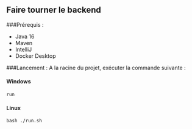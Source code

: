 ## Faire tourner le backend

###Prérequis :
- Java 16
- Maven
- IntelliJ
- Docker Desktop

###Lancement :
A la racine du projet, exécuter la commande suivante :
#### Windows
```
run
```
#### Linux
```
bash ./run.sh
```